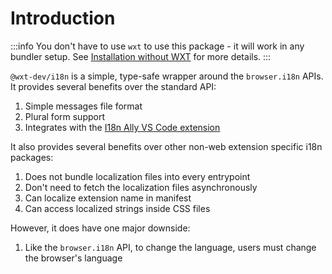 # Introduction

:::info
You don't have to use `wxt` to use this package - it will work in any bundler setup. See [Installation without WXT](./installation#without-wxt) for more details.
:::

`@wxt-dev/i18n` is a simple, type-safe wrapper around the `browser.i18n` APIs. It provides several benefits over the standard API:

1. Simple messages file format
2. Plural form support
3. Integrates with the [I18n Ally VS Code extension](./editor-support#vscode)

It also provides several benefits over other non-web extension specific i18n packages:

1. Does not bundle localization files into every entrypoint
2. Don't need to fetch the localization files asynchronously
3. Can localize extension name in manifest
4. Can access localized strings inside CSS files

However, it does have one major downside:

1. Like the `browser.i18n` API, to change the language, users must change the browser's language
